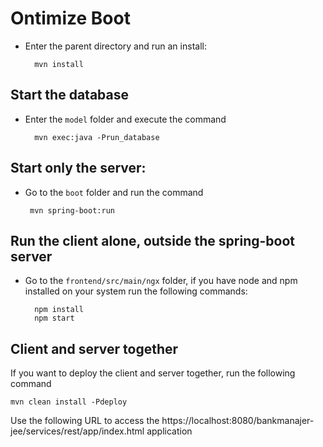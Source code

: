 
# Ontimize Boot
- Enter the parent directory and run an install:
	
		mvn install

## Start the database

- Enter the `model` folder and execute the command

		mvn exec:java -Prun_database
	
## Start only the server: 
 - Go to the `boot` folder and run the command

		mvn spring-boot:run
		   
## Run the client alone, outside the spring-boot server

- Go to the `frontend/src/main/ngx` folder, if you have node and npm installed on your system run the following commands:

		npm install
		npm start 

## Client and server together
If you want to deploy the client and server together, run the following command 

	mvn clean install -Pdeploy
	
Use the following URL to access the https://localhost:8080/bankmanajer-jee/services/rest/app/index.html application 
